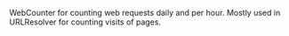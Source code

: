 WebCounter for counting web requests daily and per hour. Mostly used in URLResolver for counting visits of pages.